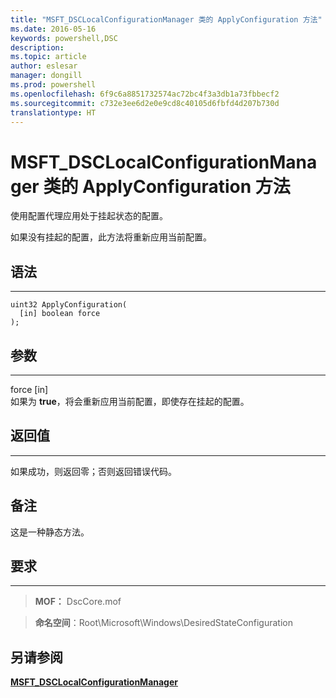 ```yaml
---
title: "MSFT_DSCLocalConfigurationManager 类的 ApplyConfiguration 方法"
ms.date: 2016-05-16
keywords: powershell,DSC
description: 
ms.topic: article
author: eslesar
manager: dongill
ms.prod: powershell
ms.openlocfilehash: 6f9c6a8851732574ac72bc4f3a3db1a73fbbecf2
ms.sourcegitcommit: c732e3ee6d2e0e9cd8c40105d6fbfd4d207b730d
translationtype: HT
---
```

# <a name="applyconfiguration-method-of-the-msftdsclocalconfigurationmanager-class"></a>MSFT_DSCLocalConfigurationManager 类的 ApplyConfiguration 方法

使用配置代理应用处于挂起状态的配置。 

如果没有挂起的配置，此方法将重新应用当前配置。


## <a name="syntax"></a>语法
------

```mof
uint32 ApplyConfiguration(
  [in] boolean force
);
```

## <a name="parameters"></a>参数
----------

force \[in\]  
如果为 **true**，将会重新应用当前配置，即使存在挂起的配置。

## <a name="return-value"></a>返回值
------------

如果成功，则返回零；否则返回错误代码。

## <a name="remarks"></a>备注

这是一种静态方法。

## <a name="requirements"></a>要求
------------
>**MOF：** DscCore.mof

>**命名空间**：Root\Microsoft\Windows\DesiredStateConfiguration


## <a name="see-also"></a>另请参阅


[**MSFT_DSCLocalConfigurationManager**](msft-dsclocalconfigurationmanager.md)

 

 



